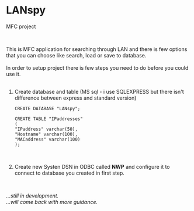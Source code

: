 # LANspy
MFC project 

<br>

This is MFC application for searching through LAN and there is few options that you can choose like search, load or save to database.
<br><br>
In order to setup project there is few steps you need to do before you could use it.<br><br>

1. Create database and table (MS sql - i use SQLEXPRESS but there isn't difference between express and standard version)

    ~~~
    CREATE DATABASE "LANspy";

    CREATE TABLE "IPaddresses"
    (
    "IPaddress" varchar(50),
    "Hostname" varchar(100),
    "MACaddress" varchar(100)
    );
    ~~~
    
<br>

2. Create new Systen DSN in ODBC called **NWP** and configure it to connect to database you created in first step. 

<br>

_...still in development._ <br>
_...will come back with more guidance._
